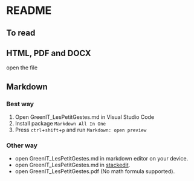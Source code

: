 # README

## To read

## HTML, PDF and DOCX

open the file

## Markdown

### Best way

1. Open GreenIT_LesPetitGestes.md in Visual Studio Code
2. Install package `Markdown All In One`
3. Press `ctrl`+`shift`+`p` and run `Markdown: open preview`

### Other way

- open GreenIT_LesPetitGestes.md in markdown editor on your device.
- open GreenIT_LesPetitGestes.md in [stackedit](https://stackedit.io/app#).
- open GreenIT_LesPetitGestes.pdf (No math formula supported).